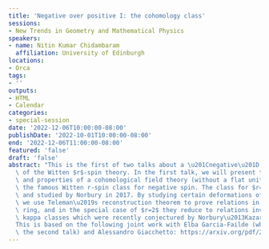 ```yaml
---
title: 'Negative over positive I: the cohomology class'
sessions:
- New Trends in Geometry and Mathematical Physics
speakers:
- name: Nitin Kumar Chidambaram
  affiliation: University of Edinburgh
locations:
- Orca
tags:
- ''
outputs:
- HTML
- Calendar
categories:
- special-session
date: '2022-12-06T10:00:00-08:00'
publishDate: '2022-10-01T10:00:00-08:00'
end: '2022-12-06T11:00:00-08:00'
featured: 'false'
draft: 'false'
abstract: "This is the first of two talks about a \u201Cnegative\u201D spin analogue\
  \ of the Witten $r$-spin theory. In the first talk, we will present the construction\
  \ and properties of a cohomological field theory (without a flat unit) that parallels\
  \ the famous Witten r-spin class for negative spin. The class for $r=2$ was constructed\
  \ and studied by Norbury in 2017. By studying certain deformations of this class,\
  \ we use Teleman\u2019s reconstruction theorem to prove relations in the tautological\
  \ ring, and in the special case of $r=2$ they reduce to relations involving only\
  \ kappa classes which were recently conjectured by Norbury\u2013Kazarian.  \n\n\
  This is based on the following joint work with Elba Garcia-Failde (who will give\
  \ the second talk) and Alessandro Giacchetto: https://arxiv.org/pdf/2205.15621.pdf"
---
```

